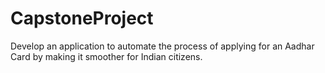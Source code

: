 # CapstoneProject
Develop an application to automate the process of applying for an Aadhar Card by making it smoother for Indian citizens.

